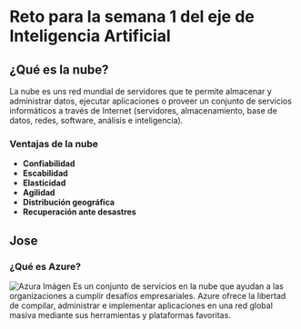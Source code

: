 # Reto para la semana 1 del eje de Inteligencia Artificial

## ¿Qué es la nube?
La nube es uns red mundial de servidores que te permite almacenar y administrar datos, ejecutar aplicaciones o proveer un conjunto de servicios informáticos a través de Internet (servidores, almacenamiento, base de datos, redes, software, análisis e inteligencia).
### Ventajas de la nube
* __Confiabilidad__
* __Escabilidad__
* __Elasticidad__
* __Agilidad__
* __Distribución geográfica__
* __Recuperación ante desastres__
## Jose

### ¿Qué es Azure?
<img src="https://www.abd.es/wp-content/uploads/2021/03/principal.png" alt="Azura Imágen"/>
Es un conjunto de servicios en la nube que ayudan a las organizaciones a cumplir desafíos empresariales. Azure ofrece la libertad de compilar, administrar e implementar aplicaciones en una red global masiva mediante sus herramientas y plataformas favoritas.
